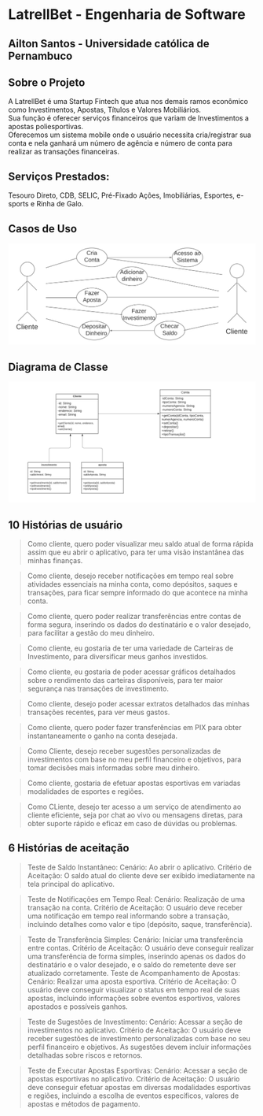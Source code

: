 # LatrellBet - Engenharia de Software
## Ailton Santos - Universidade católica de Pernambuco

## Sobre o Projeto
A LatrellBet é uma Startup Fintech que atua nos demais ramos econômico como Investimentos, Apostas, Títulos e Valores Mobiliários.  
Sua função é oferecer serviços financeiros que variam de Investimentos a apostas poliesportivas.       
Oferecemos um sistema mobile onde o usuário necessita cria/registrar sua conta e nela ganhará um número de agência e número de conta para realizar as transações financeiras. 

## Serviços Prestados: 
Tesouro Direto, CDB, SELIC, Pré-Fixado Ações, Imobiliárias, Esportes, e-sports e Rinha de Galo.

## Casos de Uso
<img src="https://github.com/ailtu/LatrellBet/blob/main/Imagens/Diagrama-Casos-de-Uso.png" alt="Diagrama Casos de Uso">

## Diagrama de Classe
<img src="https://github.com/ailtu/LatrellBet/blob/main/Imagens/Diagrama-Classe-UML.png" alt="Diagrama Classes">

## 10 Histórias de usuário
> Como cliente, quero poder visualizar meu saldo atual de forma rápida assim que eu abrir o aplicativo, para ter uma visão instantânea das minhas finanças.

> Como cliente, desejo receber notificações em tempo real sobre atividades essenciais na minha conta, como depósitos, saques e transações, para ficar sempre informado do que acontece na minha conta.

> Como cliente, quero poder realizar transferências entre contas de forma segura, inserindo os dados do destinatário e o valor desejado, para facilitar a gestão do meu dinheiro.

> Como cliente, eu gostaria de ter uma variedade de Carteiras de Investimento, para diversificar meus ganhos investidos.

> Como cliente, eu gostaria de poder acessar gráficos detalhados sobre o rendimento das carteiras disponíveis, para ter maior segurança nas transações de investimento.

> Como cliente, desejo poder acessar extratos detalhados das minhas transações recentes, para ver meus gastos.

> Como cliente, quero poder fazer transferências em PIX para obter instantaneamente o ganho na conta desejada.

> Como Cliente, desejo receber sugestões personalizadas de investimentos com base no meu perfil financeiro e objetivos, para tomar decisões mais informadas sobre meu dinheiro.

> Como cliente, gostaria de efetuar apostas esportivas em variadas modalidades de esportes e regiões.

> Como CLiente, desejo ter acesso a um serviço de atendimento ao cliente eficiente, seja por chat ao vivo ou mensagens diretas, para obter suporte rápido e eficaz em caso de dúvidas ou problemas.

## 6 Histórias de aceitação
> Teste de Saldo Instantâneo:
Cenário: Ao abrir o aplicativo.
Critério de Aceitação: O saldo atual do cliente deve ser exibido imediatamente na tela principal do aplicativo.

> Teste de Notificações em Tempo Real:
Cenário: Realização de uma transação na conta.
Critério de Aceitação: O usuário deve receber uma notificação em tempo real informando sobre a transação, incluindo detalhes como valor e tipo (depósito, saque, transferência).

> Teste de Transferência Simples:
Cenário: Iniciar uma transferência entre contas.
Critério de Aceitação: O usuário deve conseguir realizar uma transferência de forma simples, inserindo apenas os dados do destinatário e o valor desejado, e o saldo do remetente deve ser atualizado corretamente.
> Teste de Acompanhamento de Apostas:
Cenário: Realizar uma aposta esportiva.
Critério de Aceitação: O usuário deve conseguir visualizar o status em tempo real de suas apostas, incluindo informações sobre eventos esportivos, valores apostados e possíveis ganhos.

> Teste de Sugestões de Investimento:
Cenário: Acessar a seção de investimentos no aplicativo.
Critério de Aceitação: O usuário deve receber sugestões de investimento personalizadas com base no seu perfil financeiro e objetivos. As sugestões devem incluir informações detalhadas sobre riscos e retornos.

> Teste de Executar Apostas Esportivas:
Cenário: Acessar a seção de apostas esportivas no aplicativo.
Critério de Aceitação: O usuário deve conseguir efetuar apostas em diversas modalidades esportivas e regiões, incluindo a escolha de eventos específicos, valores de apostas e métodos de pagamento.

